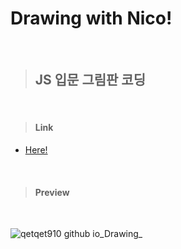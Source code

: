 # Drawing with Nico!

<br/>

> ## **JS 입문 그림판 코딩**

<br/>

> #### Link
  + [Here!](https://qetqet910.github.io/DrawingN/)

<br/>

> #### Preview

<br/>

![qetqet910 github io_Drawing_](https://user-images.githubusercontent.com/79036088/134772893-ade59dae-3402-479f-8273-910a7dbbf52f.png)
